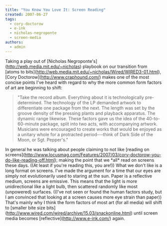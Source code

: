```yaml
---
title: "You Know You Love It: Screen Reading"
created: 2007-06-27
tags: 
  - cory-doctorow
  - e-ink
  - nicholas-negroponte
  - screen-media
authors: 
  - admin
---
```


Taking a play out of \[Nicholas Negroponte's\](http://web.media.mit.edu/~nicholas) playbook on our transition from \[atoms to bits\](http://web.media.mit.edu/~nicholas/Wired/WIRED3-01.html), \[Cory Doctorow\](http://www.craphound.com/) makes one of the most concise points I've heard with regard to why the more common form factors of art are beginning to shift:

> "Take the record album. Everything about it is technologically pre-determined. The technology of the LP demanded artwork to differentiate one package from the next. The length was set by the groove density of the pressing plants and playback apparatus. The dynamic range likewise. These factors gave us the idea of the 40-to-60-minute package, split into two acts, with accompanying artwork. Musicians were encouraged to create works that would be enjoyed as a unitary whole for a protracted period---think of Dark Side of the Moon, or Sgt. Pepper's."

In general he was talking about people claiming to not like \[reading on screens\](http://www.locusmag.com/Features/2007/03/cory-doctorow-you-do-like-reading-off.html); making the point that we \*all\* read on screens these days. ((At least if you're reading this, you are!)) What we don't like is a long format on screens. I've made the argument for a time that our eyes are simply not evolutionarily used to staring at the sun. Paper is a reflective medium, screens are emissive. This means that the light is more unidirectional like a light bulb, then scattered randomly like most (unpowered) surfaces. ((I've not seen or found the human factors study, but I am convinced that looking at a screen causes more eye strain than paper)) That's mainly why I think the form factors of most art (for all media) will shift to \[smaller bite size bits\](http://www.wired.com/wired/archive/15.03/snackonline.html) until screen media becomes \[reflective\](http://www.e-ink.com/) again.
